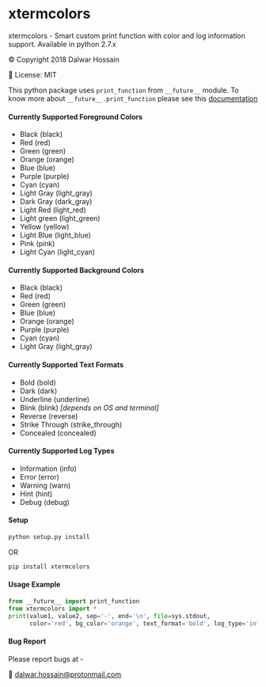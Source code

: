 # xtermcolors
xtermcolors - Smart custom print function with color and log information support.
Available in python 2.7.x

:copyright: Copyright 2018 Dalwar Hossain

:scroll: License: MIT

This python package uses `print_function` from `__future__` module. To know more about `__future__.print_function`
please see this [documentation](https://docs.python.org/2/library/__future__.html)

#### Currently Supported Foreground Colors
- Black (black)
- Red (red)
- Green (green)
- Orange (orange)
- Blue (blue)
- Purple (purple)
- Cyan (cyan)
- Light Gray (light_gray)
- Dark Gray (dark_gray)
- Light Red (light_red)
- Light green (light_green)
- Yellow (yellow)
- Light Blue (light_blue)
- Pink (pink)
- Light Cyan (light_cyan)

#### Currently Supported Background Colors
- Black (black)
- Red (red)
- Green (green)
- Blue (blue)
- Orange (orange)
- Purple (purple)
- Cyan (cyan)
- Light Gray (light_gray)

#### Currently Supported Text Formats
- Bold (bold)
- Dark (dark)
- Underline (underline)
- Blink (blink) *\[depends on OS and terminal\]*
- Reverse (reverse)
- Strike Through (strike_through)
- Concealed (concealed)

#### Currently Supported Log Types
- Information (info)
- Error (error)
- Warning (warn)
- Hint (hint)
- Debug (debug)

#### Setup
```python
python setup.py install
```
OR
```python
pip install xtermcolors
```
#### Usage Example
```python
from __future__ import print_function
from xtermcolors import *
print(value1, value2, sep='-', end='\n', file=sys.stdout,
      color='red', bg_color='orange', text_format='bold', log_type='info')

```

#### Bug Report
Please report bugs at -

:email: dalwar.hossain@protonmail.com
